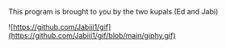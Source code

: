 This program is brought to you by the two kupals (Ed and Jabi)


![https://github.com/Jabiii1/gif](https://github.com/Jabiii1/gif/blob/main/giphy.gif)
